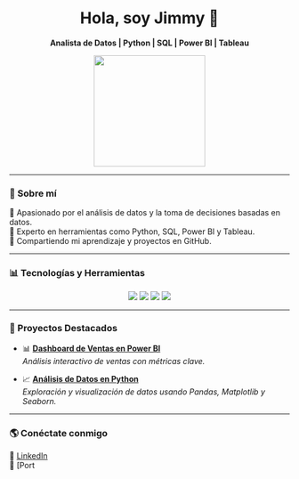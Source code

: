 <h1 align="center">Hola, soy Jimmy 👋</h1>

<p align="center">
  <b>Analista de Datos | Python | SQL | Power BI | Tableau</b>
</p>

<p align="center">
  <img src="https://github.com/tuusuario/tuimagen.png" width="200px">
</p>

---

### 🚀 Sobre mí
🔹 Apasionado por el análisis de datos y la toma de decisiones basadas en datos.  
🔹 Experto en herramientas como Python, SQL, Power BI y Tableau.  
🔹 Compartiendo mi aprendizaje y proyectos en GitHub.  

---

### 📊 Tecnologías y Herramientas

<p align="center">
  <img src="https://img.shields.io/badge/Python-3776AB?style=for-the-badge&logo=python&logoColor=white">
  <img src="https://img.shields.io/badge/SQL-4479A1?style=for-the-badge&logo=mysql&logoColor=white">
  <img src="https://img.shields.io/badge/Power%20BI-F2C811?style=for-the-badge&logo=power-bi&logoColor=black">
  <img src="https://img.shields.io/badge/Tableau-E97627?style=for-the-badge&logo=tableau&logoColor=white">
</p>

---

### 📌 Proyectos Destacados

- 📊 **[Dashboard de Ventas en Power BI](https://github.com/tuusuario/proyecto-powerbi)**  
  _Análisis interactivo de ventas con métricas clave._

- 📈 **[Análisis de Datos en Python](https://github.com/tuusuario/proyecto-python)**  
  _Exploración y visualización de datos usando Pandas, Matplotlib y Seaborn._

---

### 🌎 Conéctate conmigo
💼 [LinkedIn](https://www.linkedin.com/in/tuusuario)  
📂 [Port
